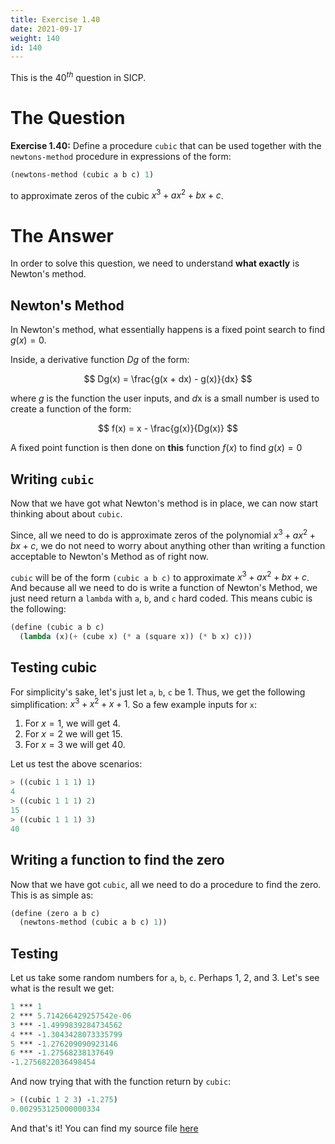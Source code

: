 ```yaml
---
title: Exercise 1.40
date: 2021-09-17
weight: 140
id: 140
---
```


This is the $40^{th}$ question in SICP.

# The Question

**Exercise 1.40:** Define a procedure `cubic` that can be used together with the
`newtons-method` procedure in expressions of the form:

```scheme
(newtons-method (cubic a b c) 1)
```

to approximate zeros of the cubic $x^{3} + ax^{2} + bx + c$.

# The Answer

In order to solve this question, we need to understand **what exactly** is
Newton's method.

## Newton's Method

In Newton's method, what essentially happens is a fixed point search to find
$g(x) = 0$. 

Inside, a derivative function $Dg$ of the form:

$$
Dg(x) = \frac{g(x + dx) - g(x)}{dx}
$$

where $g$ is the function the user inputs, and $d$x is a small number is used to
create a function of the form:

$$
f(x) = x - \frac{g(x)}{Dg(x)}
$$

A fixed point function is then done on **this** function $f(x)$
to find $g(x) = 0$

## Writing `cubic`

Now that we have got what Newton's method is in place, we can now start thinking
about about `cubic`.

Since, all we need to do is approximate zeros of the polynomial $x^{3} +
ax^{2} + bx + c$, we do not need to worry about anything other than writing a
function acceptable to Newton's Method as of right now.

`cubic` will be of the form `(cubic a b c)` to approximate $x^{3} + ax^{2} +
bx + c$. And because all we need to do is write a function of Newton's Method,
we just need return a `lambda` with `a`, `b`, and `c` hard coded. This means
cubic is the following:

```scheme
(define (cubic a b c)
  (lambda (x)(+ (cube x) (* a (square x)) (* b x) c)))
```

## Testing cubic

For simplicity's sake, let's just let `a`, `b`, `c` be 1. Thus, we get the
following simplification: $x^{3} + x^{2} + x + 1$. So a few example inputs for
`x`:

1. For $x = 1$, we will get 4.
2. For $x = 2$ we will get 15.
3. For $x = 3$ we will get 40.

Let us test the above scenarios:

```scheme
> ((cubic 1 1 1) 1)
4
> ((cubic 1 1 1) 2)
15
> ((cubic 1 1 1) 3)
40
```

## Writing a function to find the zero

Now that we have got `cubic`, all we need to do a procedure to find the zero.
This is as simple as:

```scheme
(define (zero a b c)
  (newtons-method (cubic a b c) 1))
```

## Testing

Let us take some random numbers for `a`, `b`, `c`. Perhaps 1, 2, and 3.
Let's see what is the result we get:

```scheme
1 *** 1
2 *** 5.714266429257542e-06
3 *** -1.4999839284734562
4 *** -1.3043428073335799
5 *** -1.276209090923146
6 *** -1.27568238137649
-1.2756822036498454
```

And now trying that with the function return by `cubic`:

```scheme
> ((cubic 1 2 3) -1.275)
0.002953125000000334
```

And that's it!
You can find my source file [here](cubic.scm) 
